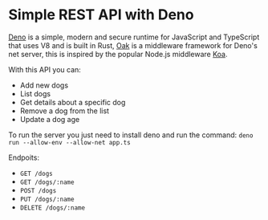 # Simple REST API with Deno

[Deno](https://deno.land/) is a simple, modern and secure runtime for JavaScript and TypeScript that uses V8 and is built in Rust, [Oak](https://github.com/oakserver/oak) is a middleware framework for Deno's net server, this is inspired by the popular Node.js middleware [Koa](https://github.com/koajs/koa).


With this API you can:
* Add new dogs
* List dogs
* Get details about a specific dog
* Remove a dog from the list
* Update a dog age

To run the server you just need to install deno and run the command: `deno run --allow-env --allow-net app.ts`

Endpoits:
* `GET /dogs`
* `GET /dogs/:name`
* `POST /dogs`
* `PUT /dogs/:name`
* `DELETE /dogs/:name`
